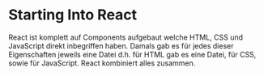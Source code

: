 # Starting Into React

React ist komplett auf Components aufgebaut welche HTML, CSS und JavaScript direkt inbegriffen haben. Damals gab es für jedes dieser Eigenschaften jeweils eine Datei d.h. für HTML gab es eine Datei, für CSS, sowie für JavaScript. React kombiniert alles zusammen.

